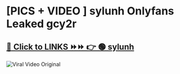
 # [PICS + VIDEO ] sylunh Onlyfans Leaked gcy2r

## <h2><a href="https://clipsfans.com/sylunh&ref=git">🔗 Click to LINKS ⏩⏩ 👉 🟢 sylunh </a></h2>

<a href="https://clipsfans.com/sylunh&ref=git" rel="nofollow" data-target="animated-image.originalLink"><img src="https://i.ibb.co.com/xMMVF88/686577567.gif" alt="Viral Video Original" style="max-width: 100%; display: inline-block;" data-target="animated-image.originalImage"></a>

